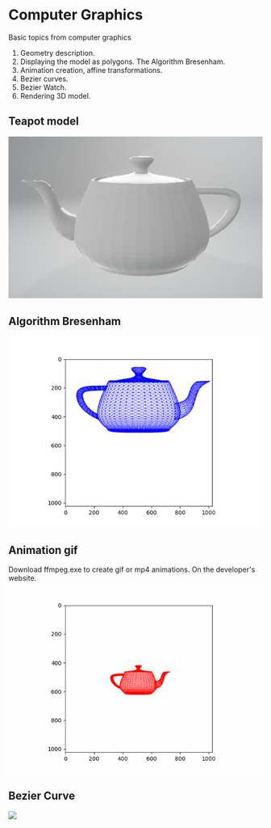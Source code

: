 # Computer Graphics
Basic topics from computer graphics

1. Geometry description.
2. Displaying the model as polygons. The Algorithm Bresenham.
3. Animation creation, affine transformations.
4. Bezier curves.
5. Bezier Watch.
6. Rendering 3D model.

## Teapot model
![](/NotationObj/teapot.png)
## Algorithm Bresenham
![](/Bresenham/teapot.png)
## Animation gif
Download ffmpeg.exe to create gif or mp4 animations. On the developer's website.
![](/Animation/teapot_anim.gif)
## Bezier Curve
![](/BezierCurve/digits_anim.gif)
